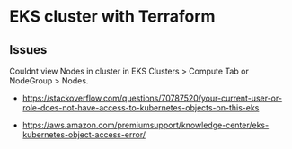 # EKS cluster with Terraform




## Issues
Couldnt view Nodes in cluster in EKS Clusters > Compute Tab or NodeGroup > Nodes.
- https://stackoverflow.com/questions/70787520/your-current-user-or-role-does-not-have-access-to-kubernetes-objects-on-this-eks

- https://aws.amazon.com/premiumsupport/knowledge-center/eks-kubernetes-object-access-error/